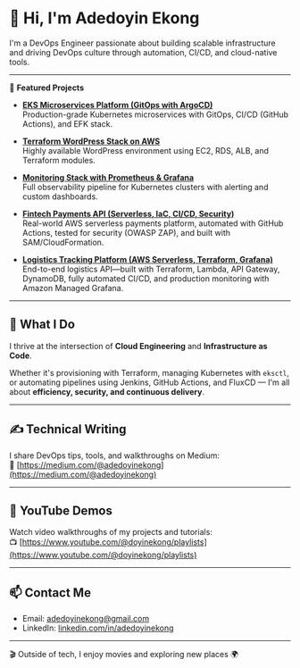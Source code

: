 # 👋 Hi, I'm Adedoyin Ekong

I'm a DevOps Engineer passionate about building scalable infrastructure and driving DevOps culture through automation, CI/CD, and cloud-native tools.

---

🚀 **Featured Projects**

- **[EKS Microservices Platform (GitOps with ArgoCD)](https://github.com/doyindevops/ecommerce-platform)**  
  Production-grade Kubernetes microservices with GitOps, CI/CD (GitHub Actions), and EFK stack.

- **[Terraform WordPress Stack on AWS](https://github.com/doyindevops/boostpoint-wordpress-aws)**  
  Highly available WordPress environment using EC2, RDS, ALB, and Terraform modules.

- **[Monitoring Stack with Prometheus & Grafana](https://github.com/doyindevops/Monitoring-Stack-with-Prometheus-Grafana.git)**  
  Full observability pipeline for Kubernetes clusters with alerting and custom dashboards.

- **[Fintech Payments API (Serverless, IaC, CI/CD, Security)](https://github.com/doyindevops/fintech-payments-sim-2024)**  
  Real-world AWS serverless payments platform, automated with GitHub Actions, tested for security (OWASP ZAP), and built with SAM/CloudFormation.

- **[Logistics Tracking Platform (AWS Serverless, Terraform, Grafana)](https://github.com/doyindevops/logistics-tracking-platform)**  
  End-to-end logistics API—built with Terraform, Lambda, API Gateway, DynamoDB, fully automated CI/CD, and production monitoring with Amazon Managed Grafana.


---

## 🧠 What I Do

I thrive at the intersection of **Cloud Engineering** and **Infrastructure as Code**.

Whether it's provisioning with Terraform, managing Kubernetes with `eksctl`, or automating pipelines using Jenkins, GitHub Actions, and FluxCD — I'm all about **efficiency, security, and continuous delivery**.

---

## ✍️ Technical Writing

I share DevOps tips, tools, and walkthroughs on Medium:  
📘 [https://medium.com/@adedoyinekong](https://medium.com/@adedoyinekong)

---

## 🎥 YouTube Demos

Watch video walkthroughs of my projects and tutorials:  
📺 [https://www.youtube.com/@doyinekong/playlists](https://www.youtube.com/@doyinekong/playlists)

---

## 📫 Contact Me

- Email: [adedoyinekong@gmail.com](mailto:adedoyinekong@gmail.com)  
- LinkedIn: [linkedin.com/in/adedoyinekong](https://www.linkedin.com/in/adedoyinekong)

---

🎬 Outside of tech, I enjoy movies and exploring new places 🌍
